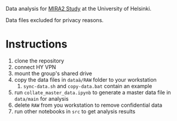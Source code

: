 Data analysis for [MIRA2 Study](https://blogs.helsinki.fi/kasvisruokavaliot-ja-lapsi/) at the University of Helsinki.

Data files excluded for privacy reasons.


# Instructions
1. clone the repository
1. connect HY VPN
1. mount the group's shared drive
1. copy the data files in `dataä/RAW` folder to your workstation
    1. `sync-data.sh` and `copy-data.bat` contain an example
1. run `collate_master_data.ipynb` to generate a master data file in `data/main` for analysis
1. delete `RAW` from you workstation to remove confidential data
1. run other notebooks in `src` to get analysis results